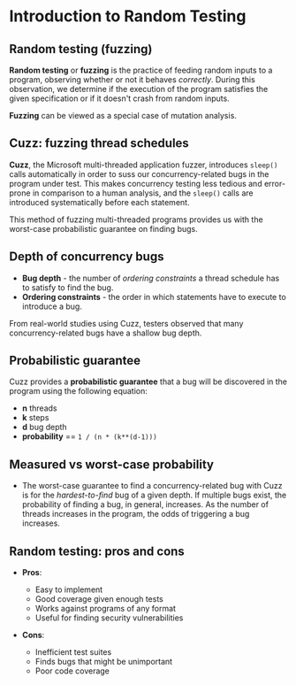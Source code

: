 # Introduction to Random Testing

## Random testing (fuzzing)

**Random testing** or **fuzzing** is the practice of feeding random inputs to a
program, observing whether or not it behaves *correctly*. During this
observation, we determine if the execution of the program satisfies the given
specification or if it doesn't crash from random inputs.

**Fuzzing** can be viewed as a special case of mutation analysis.

## Cuzz: fuzzing thread schedules

**Cuzz**, the Microsoft multi-threaded application fuzzer, introduces `sleep()`
calls automatically in order to suss our concurrency-related bugs in the program
under test. This makes concurrency testing less tedious and error-prone in
comparison to a human analysis, and the `sleep()` calls are introduced
systematically before each statement.

This method of fuzzing multi-threaded programs provides us with the worst-case
probabilistic guarantee on finding bugs.

## Depth of concurrency bugs

* **Bug depth** - the number of *ordering constraints* a thread schedule has to
satisfy to find the bug.
* **Ordering constraints** - the order in which statements have to execute to
introduce a bug.

From real-world studies using Cuzz, testers observed that many
concurrency-related bugs have a shallow bug depth.

## Probabilistic guarantee

Cuzz provides a **probabilistic guarantee** that a bug will be discovered in the
program using the following equation:

* **n** threads
* **k** steps
* **d** bug depth
* **probability** == `1 / (n * (k**(d-1)))`

## Measured vs worst-case probability

* The worst-case guarantee to find a concurrency-related bug with Cuzz is for
the *hardest-to-find* bug of a given depth. If multiple bugs exist, the
probability of finding a bug, in general, increases. As the number of threads
increases in the program, the odds of triggering a bug increases.

## Random testing: pros and cons

* **Pros**:
  * Easy to implement
  * Good coverage given enough tests
  * Works against programs of any format
  * Useful for finding security vulnerabilities

* **Cons**:
  * Inefficient test suites
  * Finds bugs that might be unimportant
  * Poor code coverage